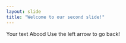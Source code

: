 ```yaml
---
layout: slide
title: "Welcome to our second slide!"
---
```

Your text Abood
Use the left arrow to go back!
